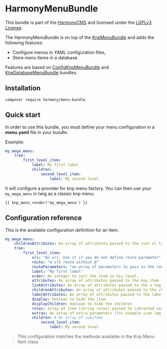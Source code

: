 # HarmonyMenuBundle
This bundle is part of the [HarmonyCMS] and licensed under the [LGPLv3 License].

The HarmonyMenuBundle is on top of the [KnpMenuBundle] and adds the following features:
* Configure menus in YAML configuration files,
* Store menu items in a database.

Features are based on [ConfigKnpMenuBundle] and [KtwDatabaseMenuBundle] bundles.

## Installation
```
composer require harmony/menu-bundle
```

## Quick start
In order to use this bundle, you must define your menu configuration in a **menu.yaml** file in your bundle.

Example:
``` yaml
my_mega_menu:
    tree:
        first_level_item:
            label: My first label
            children:
                second_level_item:
                    label: My second level
```

It will configure a provider for knp menu factory. You can then use your `my_mega_menu` in twig as a classic knp menu:
``` twig
{{ knp_menu_render('my_mega_menu') }}
```

## Configuration reference
This is the available configuration definition for an item.

``` yml
my_mega_menu:
    childrenAttributes: An array of attributes passed to the root ul tag
    tree:
        first_level_item:
            uri: "An uri. Use it if you do not define route parameter"
            route: "A sf2 route without @"
            routeParameters: "an array of parameters to pass to the route"
            label: "My first label"
            order: An integer to sort the item in his level.
            attributes: An array of attributes passed to the knp item
            linkAttributes: An array of attributes passed to the a tag
            childrenAttributes: An array of attributes passed to the chidlren block
            labelAttributes: An array of attributes passed to the label tag
            display: boolean to hide the item
            displayChildren: boolean to hide the children
            roles: array of item (string roles) passed to isGranted securityContext method to check if user has rights in menu items
            extras: An array of extra parameters (for example icon img, additional content etc.)
            children: # An array of subitems
                second_level_item:
                    label: My second level
```
> This configuration matches the methods available in the Knp Menu Item class

[HarmonyCMS]: https://harmonycms.net
[LGPLv3 License]: https://opensource.org/licenses/lgpl-3.0.html
[KnpMenuBundle]: https://packagist.org/packages/knplabs/knp-menu-bundle
[ConfigKnpMenuBundle]: https://packagist.org/packages/jbouzekri/config-knp-menu-bundle
[KtwDatabaseMenuBundle]: https://packagist.org/packages/kevintweber/ktw-database-menu-bundle
